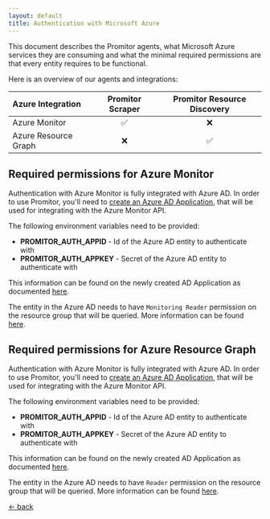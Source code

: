 ```yaml
---
layout: default
title: Authentication with Microsoft Azure
---
```


This document describes the Promitor agents, what Microsoft Azure services they are consuming and what the
 minimal required permissions are that every entity requires to be functional.

Here is an overview of our agents and integrations:

| Azure Integration    | Promitor Scraper | Promitor Resource Discovery |
|:---------------------|:----------------:|:---------------------------:|
| Azure Monitor        | ✅               | ❌                         |
| Azure Resource Graph | ❌               | ✅                         |

## Required permissions for Azure Monitor

Authentication with Azure Monitor is fully integrated with Azure AD. In order to
use Promitor, you'll need to [create an Azure AD Application](https://docs.microsoft.com/en-us/azure/active-directory/develop/howto-create-service-principal-portal#create-an-azure-active-directory-application),
that will be used for integrating with the Azure Monitor API.

The following environment variables need to be provided:

- **PROMITOR_AUTH_APPID** - Id of the Azure AD entity to authenticate with
- **PROMITOR_AUTH_APPKEY** - Secret of the Azure AD entity to authenticate with

This information can be found on the newly created AD Application as documented [here](https://docs.microsoft.com/en-us/azure/active-directory/develop/howto-create-service-principal-portal#get-application-id-and-authentication-key).

The entity in the Azure AD needs to have `Monitoring Reader` permission on the
resource group that will be queried. More information can be found [here](https://docs.microsoft.com/en-us/azure/monitoring-and-diagnostics/monitoring-roles-permissions-security).

## Required permissions for Azure Resource Graph

Authentication with Azure Monitor is fully integrated with Azure AD. In order to
use Promitor, you'll need to [create an Azure AD Application](https://docs.microsoft.com/en-us/azure/active-directory/develop/howto-create-service-principal-portal#create-an-azure-active-directory-application),
that will be used for integrating with the Azure Monitor API.

The following environment variables need to be provided:

- **PROMITOR_AUTH_APPID** - Id of the Azure AD entity to authenticate with
- **PROMITOR_AUTH_APPKEY** - Secret of the Azure AD entity to authenticate with

This information can be found on the newly created AD Application as documented [here](https://docs.microsoft.com/en-us/azure/active-directory/develop/howto-create-service-principal-portal#get-application-id-and-authentication-key).

The entity in the Azure AD needs to have `Reader` permission on the
resource group that will be queried. More information can be found [here](https://docs.microsoft.com/en-us/azure/governance/resource-graph/overview#permissions-in-azure-resource-graph).

[&larr; back](/)
